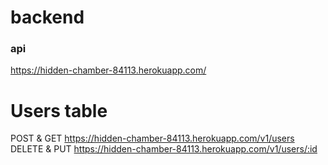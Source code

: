 # backend

### api

https://hidden-chamber-84113.herokuapp.com/

# Users table

POST & GET
https://hidden-chamber-84113.herokuapp.com/v1/users
DELETE & PUT
https://hidden-chamber-84113.herokuapp.com/v1/users/:id
